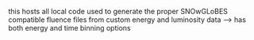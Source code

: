this hosts all local code used to generate the proper SNOwGLoBES compatible fluence files from custom energy and luminosity data
--> has both energy and time binning options
